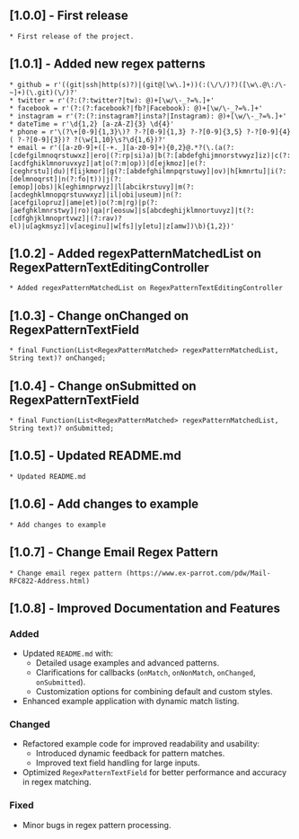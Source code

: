## [1.0.0] - First release
    * First release of the project.

## [1.0.1] - Added new regex patterns
    * github = r'((git|ssh|http(s)?)|(git@[\w\.]+))(:(\/\/)?)([\w\.@\:/\-~]+)(\.git)(\/)?'
    * twitter = r'(?:(?:twitter?|tw): @)+[\w/\-_?=%.]+'
    * facebook = r'(?:(?:facebook?|fb?|Facebook): @)+[\w/\-_?=%.]+'
    * instagram = r'(?:(?:instagram?|insta?|Instagram): @)+[\w/\-_?=%.]+'
    * dateTime = r'\d{1,2} [a-zA-Z]{3} \d{4}'
    * phone = r'\(?\+[0-9]{1,3}\)? ?-?[0-9]{1,3} ?-?[0-9]{3,5} ?-?[0-9]{4}( ?-?[0-9]{3})? ?(\w{1,10}\s?\d{1,6})?'
    * email = r'([a-z0-9]+([-+._][a-z0-9]+){0,2}@.*?(\.(a(?:[cdefgilmnoqrstuwxz]|ero|(?:rp|si)a)|b(?:[abdefghijmnorstvwyz]iz)|c(?:[acdfghiklmnoruvxyz]|at|o(?:m|op))|d[ejkmoz]|e(?:[ceghrstu]|du)|f[ijkmor]|g(?:[abdefghilmnpqrstuwy]|ov)|h[kmnrtu]|i(?:[delmnoqrst]|n(?:fo|t))|j(?:[emop]|obs)|k[eghimnprwyz]|l[abcikrstuvy]|m(?:[acdeghklmnopqrstuvwxyz]|il|obi|useum)|n(?:[acefgilopruz]|ame|et)|o(?:m|rg)|p(?:[aefghklmnrstwy]|ro)|qa|r[eosuw]|s[abcdeghijklmnortuvyz]|t(?:[cdfghjklmnoprtvwz]|(?:rav)?el)|u[agkmsyz]|v[aceginu]|w[fs]|y[etu]|z[amw])\b){1,2})'

## [1.0.2] - Added regexPatternMatchedList on RegexPatternTextEditingController
    * Added regexPatternMatchedList on RegexPatternTextEditingController

## [1.0.3] - Change onChanged on RegexPatternTextField
    * final Function(List<RegexPatternMatched> regexPatternMatchedList, String text)? onChanged;

## [1.0.4] - Change onSubmitted on RegexPatternTextField
    * final Function(List<RegexPatternMatched> regexPatternMatchedList, String text)? onSubmitted;

## [1.0.5] - Updated README.md
    * Updated README.md

## [1.0.6] - Add changes to example
    * Add changes to example

## [1.0.7] - Change Email Regex Pattern
    * Change email regex pattern (https://www.ex-parrot.com/pdw/Mail-RFC822-Address.html)

## [1.0.8] - Improved Documentation and Features
### Added
- Updated `README.md` with:
    - Detailed usage examples and advanced patterns.
    - Clarifications for callbacks (`onMatch`, `onNonMatch`, `onChanged`, `onSubmitted`).
    - Customization options for combining default and custom styles.
- Enhanced example application with dynamic match listing.

### Changed
- Refactored example code for improved readability and usability:
    - Introduced dynamic feedback for pattern matches.
    - Improved text field handling for large inputs.
- Optimized `RegexPatternTextField` for better performance and accuracy in regex matching.

### Fixed
- Minor bugs in regex pattern processing.
